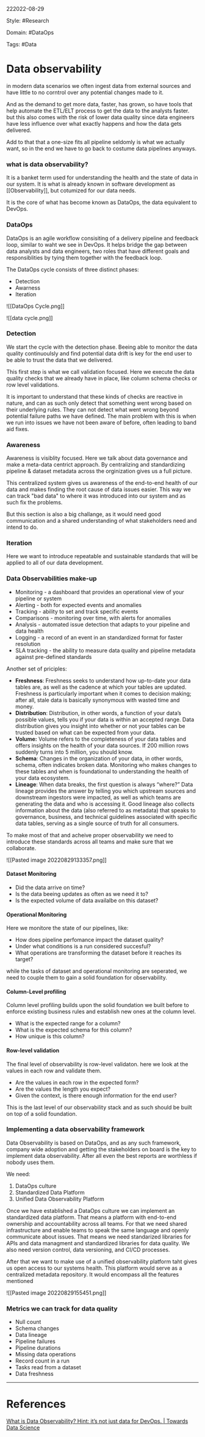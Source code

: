 222022-08-29

Style: #Research 

Domain: #DataOps

Tags: #Data 

# Data observability
in modern data scenarios we often ingest data from external sources and have little to no corntrol over any potential changes made to it.

And as the demand to get more data, faster, has grown, so have tools that help automate the ETL/ELT process to get the data to the analysts faster. but this also comes with the risk of lower data quality since data engineers have less influence over what exactly happens and how the data gets delivered.

Add to that that a one-size fits all pipeline seldomly is what we actually want, so in the end we have to go back to costume data pipelines anyways.

### what is data observability?
It is a banket term used for understanding the health and the state of data in our system. It is what is already known in software development as [[Observability]], but cotumized for our data needs.

It is the core of what has become known as DataOps, the data equivalent to DevOps.

### DataOps
DataOps is an agile workflow consisiting of a delivery pipeline and feedback loop, similar to waht we see in DevOps. It helps bridge the gap between data analysts and data engineers, two roles that have different goals and responsiblities by tying them together with the feedback loop.

The DataOps cycle consists of three distinct phases:
- Detection
- Awarness
- Iteration

![[DataOps Cycle.png]]


![[data cycle.png]]


### Detection
We start the cycle with the detection phase. Beeing able to monitor the data quality continuoulsly and find potential data drift is key for the end user to be able to trust the data that we delivered.

This first step is what we call validation focused. Here we execute the data quality checks that we already have in place, like column schema checks or row level validations.

It is important to understand that these kinds of checks are reactive in nature, and can as such only detect that something went wrong based on their underlying rules. They can not detect what went wrong beyond potential failure paths we have defined. The main problem with this is when we run into issues we have not been aware of before, often leading to band aid fixes.

### Awareness
Awareness is visiblity focused. Here we talk about data governance and make a meta-data centrict approach. By centralizing and standardizing pipeline & dataset metadata across the orginization gives us a full picture.

This centralized system gives us awareness of the end-to-end health of our data and makes finding the root cause of data issues easier. This way we can track "bad data" to where it was introduced into our system and as such fix the problems.

But this section is also a big challange, as it would need good communication and a shared understanding of what stakeholders need and intend to do.

### Iteration
Here we want to introduce repeatable and sustainable standards that will be applied to all of our data development.

### Data Observabilities make-up

- Monitoring - a dashboard that provides an operational view of your pipeline or system
- Alerting - both for expected events and anomalies
- Tracking - ability to set and track specific events
- Comparisons - monitoring over time, with alerts for anomalies
- Analysis - automated issue detection that adapts to your pipeline and data health
- Logging - a record of an event in an standardized format for faster resolution
- SLA tracking - the ability to measure data quality and pipeline metadata against pre-defined standards

Another set of priciples:
-   **Freshness**: Freshness seeks to understand how up-to-date your data tables are, as well as the cadence at which your tables are updated. Freshness is particularly important when it comes to decision making; after all, stale data is basically synonymous with wasted time and money.
-   **Distribution**: Distribution, in other words, a function of your data’s possible values, tells you if your data is within an accepted range. Data distribution gives you insight into whether or not your tables can be trusted based on what can be expected from your data.
-   **Volume:** Volume refers to the completeness of your data tables and offers insights on the health of your data sources. If 200 million rows suddenly turns into 5 million, you should know.
-   **Schema**: Changes in the organization of your data, in other words, schema, often indicates broken data. Monitoring who makes changes to these tables and when is foundational to understanding the health of your data ecosystem.
-   **Lineage**: When data breaks, the first question is always “where?” Data lineage provides the answer by telling you which upstream sources and downstream ingestors were impacted, as well as which teams are generating the data and who is accessing it. Good lineage also collects information about the data (also referred to as metadata) that speaks to governance, business, and technical guidelines associated with specific data tables, serving as a single source of truth for all consumers.

To make most of that and acheive proper observability we need to introduce these standards across all teams and make sure that we collaborate.

![[Pasted image 20220829133357.png]]


#### Dataset Monitoring
- Did the data arrive on time?
- Is the data beeing updates as often as we need it to?
- Is the expected volume of data availalbe on this dataset?

#### Operational Monitoring
Here we monitore the state of our pipelines, like:

- How does pipeline perfomance impact the dataset quality?
- Under what conditions is a run considered succesful?
- What operations are transforming the dataset before it reaches its target?

while the tasks of dataset and operational monitoring are seperated, we need to couple them to gain a solid foundation for observability.

#### Column-Level profiling

Column level profiling builds upon the solid foundation we built before to enforce existing business rules and establish new ones at the column level.

- What is the expected range for a column?
- What is the expected schema for this column?
- How unique is this column?

#### Row-level validation
The final level of observability is row-level validaton. here we look at the values in each row and validate them.
- Are the values in each row in the expected form?
- Are the values the length you expect?
- Given the context, is there enough information for the end user?

This is the last level of our observability stack and as such should be built on top of a solid foundation.

### Implementing a data observability framework

Data Observability is based on DataOps, and as any such framework, company wide adoption and getting the stakeholders on board is the key to implement data observability. After all even the best reports are worthless if nobody uses them.

We need:
1. DataOps culture
2. Standardized Data Platform
3. Unified Data Observability Platform

Once we have established a DataOps culture we can implement an standardized data platform. That means a platform with end-to-end ownership and accountability across all teams. For that we need shared infrastructure and enable teams to speak the same language and openly communicate about issues. That means we need standarized libraries for APIs and data managment and standardized libraries for data quality. We also need version control, data versioning, and CI/CD processes.

After that we want to make use of a unified observability platform taht gives us open access to our systems health. This platform would serve as a centralized metadata repository. It would encompass all the features mentioned 

![[Pasted image 20220829155451.png]]


### Metrics we can track for data quality
- Null count
- Schema changes
- Data lineage
- Pipeline failures
- Pipeline durations
- Missing data operations
- Record count in a run
- Tasks read from a dataset
- Data freshness




___
# References
[What is Data Observability? Hint: it’s not just data for DevOps. | Towards Data Science](https://towardsdatascience.com/what-is-data-observability-40b337971e3e)